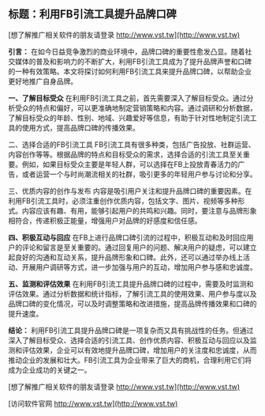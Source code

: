 ## **标题：利用FB引流工具提升品牌口碑**

[想了解推广相关软件的朋友请登录 http://www.vst.tw](http://www.vst.tw)

**引言：**
在如今日益竞争激烈的商业环境中，品牌口碑的重要性愈发凸显。随着社交媒体的普及和影响力的不断扩大，利用FB引流工具成为了提升品牌声誉和口碑的一种有效策略。本文将探讨如何利用FB引流工具来提升品牌口碑，以帮助企业更好地推广自身品牌。

**一、了解目标受众**
在利用FB引流工具之前，首先需要深入了解目标受众。通过分析受众的特点和偏好，可以更准确地制定营销策略和内容。通过调研和分析数据，了解目标受众的年龄、性别、地域、兴趣爱好等信息，有助于针对性地制定引流工具的使用方式，提高品牌口碑的传播效果。

二、选择合适的FB引流工具
FB引流工具有很多种类，包括广告投放、社群运营、内容创作等等。根据品牌的特点和目标受众的需求，选择合适的引流工具至关重要。例如，如果目标受众主要是年轻人群，可以选择在FB上投放青春活力的广告，或者运营一个与时尚潮流相关的社群，吸引更多的年轻用户参与讨论和分享。

三、优质内容的创作与发布
内容是吸引用户关注和提升品牌口碑的重要因素。在利用FB引流工具时，必须注重创作优质内容，包括文字、图片、视频等多种形式。内容应该有趣、有用，能够引起用户的共鸣和兴趣。同时，要注意与品牌形象相符合，传递积极正能量，增强用户对品牌的好感度和信任感。

**四、积极互动与回应**
在FB上进行品牌口碑引流的过程中，积极互动和及时回应用户的评论和留言是至关重要的。通过回复用户的问题、解决用户的疑虑，可以建立起良好的沟通和互动关系，提升品牌形象和口碑。此外，还可以通过举办线上活动、开展用户调研等方式，进一步加强与用户的互动，增加用户参与感和忠诚度。

**五、监测和评估效果**
在利用FB引流工具提升品牌口碑的过程中，需要及时监测和评估效果。通过分析数据和统计指标，了解引流工具的使用效果、用户参与度以及品牌口碑的变化情况，可以及时调整策略和改进措施，提高品牌传播效果和口碑的提升速度。

**结论：**
利用FB引流工具提升品牌口碑是一项复杂而又具有挑战性的任务。但通过深入了解目标受众、选择合适的引流工具、创作优质内容、积极互动与回应以及监测和评估效果，企业可以有效地提升品牌口碑，增加用户的关注度和忠诚度，从而推动企业的发展和壮大。FB引流工具为企业带来了巨大的商机，合理利用它们将成为企业成功的关键之一。

[想了解推广相关软件的朋友请登录 http://www.vst.tw](http://www.vst.tw)


[访问软件官网 http://www.vst.tw](http://www.vst.tw)
